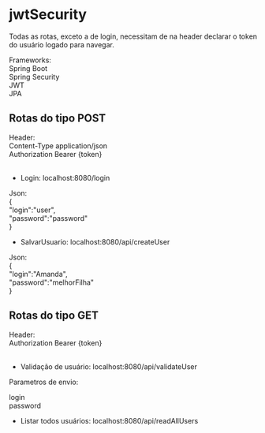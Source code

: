 # jwtSecurity



Todas as rotas, exceto a de login, necessitam de na header declarar o token do usuário logado para navegar.<br>

Frameworks: <br>
Spring Boot<br>
Spring Security<br>
JWT<br>
JPA<br>


## Rotas do tipo POST

Header:<br>
Content-Type       application/json<br>
Authorization Bearer {token} <br><br>

- Login:  localhost:8080/login

 Json:<br>
{<br>
	"login":"user",<br>
	"password":"password"<br>
}
<br>
- SalvarUsuario: localhost:8080/api/createUser

Json:<br>
{<br>
	"login":"Amanda",<br>
	"password":"melhorFilha"<br>
}

## Rotas do tipo GET

Header:<br>
Authorization Bearer {token} <br><br>

- Validação de usuário: localhost:8080/api/validateUser

Parametros de envio:

login <br>
password <br>

- Listar todos usuários:  localhost:8080/api/readAllUsers
